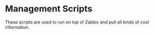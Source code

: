 # Management Scripts

These scripts are used to run on top of Zabbix and pull all kinds of cool information.
